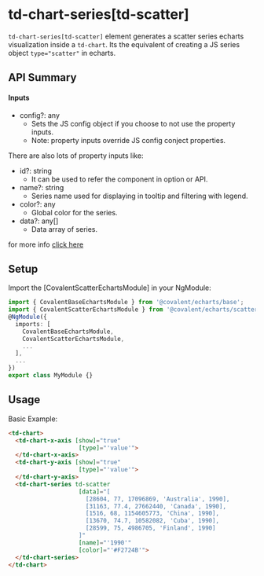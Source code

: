 # td-chart-series[td-scatter]

`td-chart-series[td-scatter]` element generates a scatter series echarts visualization inside a `td-chart`. Its the equivalent of creating a JS series object `type="scatter"` in echarts.

## API Summary

#### Inputs

+ config?: any
  + Sets the JS config object if you choose to not use the property inputs.
  + Note: property inputs override JS config conject properties.

There are also lots of property inputs like:

+ id?: string
  + It can be used to refer the component in option or API.
+ name?: string
  + Series name used for displaying in tooltip and filtering with legend.
+ color?: any
  + Global color for the series.
+ data?: any[]
  + Data array of series.

for more info [click here](https://ecomfe.github.io/echarts-doc/public/en/option.html#series-scatter)

## Setup

Import the [CovalentScatterEchartsModule] in your NgModule:

```typescript
import { CovalentBaseEchartsModule } from '@covalent/echarts/base';
import { CovalentScatterEchartsModule } from '@covalent/echarts/scatter';
@NgModule({
  imports: [
    CovalentBaseEchartsModule,
    CovalentScatterEchartsModule,
    ...
  ],
  ...
})
export class MyModule {}
```

## Usage

Basic Example:

```html
<td-chart>
  <td-chart-x-axis [show]="true"
                    [type]="'value'">
  </td-chart-x-axis>
  <td-chart-y-axis [show]="true"
                    [type]="'value'">
  </td-chart-y-axis>
  <td-chart-series td-scatter
                    [data]="[
                      [28604, 77, 17096869, 'Australia', 1990],
                      [31163, 77.4, 27662440, 'Canada', 1990],
                      [1516, 68, 1154605773, 'China', 1990],
                      [13670, 74.7, 10582082, 'Cuba', 1990],
                      [28599, 75, 4986705, 'Finland', 1990]
                    ]"
                    [name]="'1990'"
                    [color]="'#F2724B'">
  </td-chart-series>
</td-chart>
```
